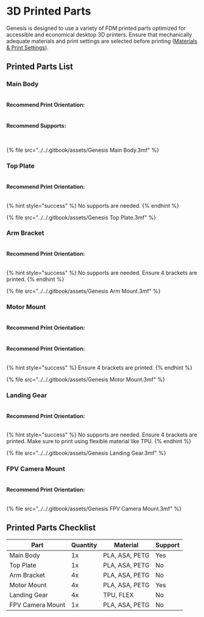 # 3D Printed Parts

Genesis is designed to use a variety of FDM printed parts optimized for accessible and economical desktop 3D printers. Ensure that mechanically adequate materials and print settings are selected before printing ([Materials & Print Settings](materials-and-print-settings.md)).

## Printed Parts List

### Main Body

<figure><img src="../../.gitbook/assets/324345324324.png" alt=""><figcaption></figcaption></figure>

#### Recommend Print Orientation:

<figure><img src="../../.gitbook/assets/41324314312.PNG" alt=""><figcaption></figcaption></figure>

#### Recommend Supports:

<div>

<figure><img src="../../.gitbook/assets/123443234234124.PNG" alt=""><figcaption></figcaption></figure>

 

<figure><img src="../../.gitbook/assets/454345545454.PNG" alt=""><figcaption></figcaption></figure>

</div>

{% file src="../../.gitbook/assets/Genesis Main Body.3mf" %}

### Top Plate

<figure><img src="../../.gitbook/assets/234478328434.png" alt=""><figcaption></figcaption></figure>

#### Recommend Print Orientation:

<figure><img src="../../.gitbook/assets/3412234342342.PNG" alt=""><figcaption></figcaption></figure>

{% hint style="success" %}
No supports are needed.
{% endhint %}

{% file src="../../.gitbook/assets/Genesis Top Plate.3mf" %}

### Arm Bracket

<figure><img src="../../.gitbook/assets/4325434532423.png" alt=""><figcaption></figcaption></figure>

#### Recommend Print Orientation:

<figure><img src="../../.gitbook/assets/341234123412.PNG" alt=""><figcaption></figcaption></figure>

{% hint style="success" %}
No supports are needed. Ensure 4 brackets are printed.
{% endhint %}

{% file src="../../.gitbook/assets/Genesis Arm Mount.3mf" %}

### Motor Mount

<figure><img src="../../.gitbook/assets/21343242314312423.png" alt=""><figcaption></figcaption></figure>

#### Recommend Print Orientation:

<figure><img src="../../.gitbook/assets/23432113244321.PNG" alt=""><figcaption></figcaption></figure>

#### Recommend Print Orientation:

<figure><img src="../../.gitbook/assets/41324312431251543.PNG" alt=""><figcaption></figcaption></figure>

{% hint style="success" %}
Ensure 4 brackets are printed.&#x20;
{% endhint %}

{% file src="../../.gitbook/assets/Genesis Motor Mount.3mf" %}

### Landing Gear

<figure><img src="../../.gitbook/assets/32423454324324.png" alt=""><figcaption></figcaption></figure>

#### Recommend Print Orientation:

<figure><img src="../../.gitbook/assets/4312341234123412.PNG" alt=""><figcaption></figcaption></figure>

{% hint style="success" %}
No supports are needed. Ensure 4 brackets are printed. Make sure to print using flexible material like TPU.
{% endhint %}

{% file src="../../.gitbook/assets/Genesis Landing Gear.3mf" %}

### FPV Camera Mount

<figure><img src="../../.gitbook/assets/Genesis FPV Camera Mount.png" alt=""><figcaption></figcaption></figure>

#### Recommend Print Orientation:

<figure><img src="../../.gitbook/assets/54432432432.PNG" alt=""><figcaption></figcaption></figure>

{% file src="../../.gitbook/assets/Genesis FPV Camera Mount.3mf" %}

## Printed Parts Checklist

| Part             | Quantity | Material       | Support |
| ---------------- | -------- | -------------- | ------- |
| Main Body        | 1x       | PLA, ASA, PETG | Yes     |
| Top Plate        | 1x       | PLA, ASA, PETG | No      |
| Arm Bracket      | 4x       | PLA, ASA, PETG | No      |
| Motor Mount      | 4x       | PLA, ASA, PETG | Yes     |
| Landing Gear     | 4x       | TPU, FLEX      | No      |
| FPV Camera Mount | 1x       | PLA, ASA, PETG | No      |
